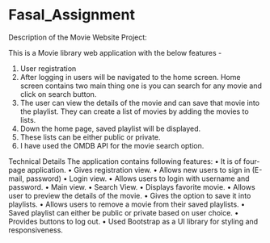 # Fasal_Assignment

Description of the Movie Website Project:

This is a Movie library web application with the below features -
1. User registration
2. After logging in users will be navigated to the home screen. Home screen contains two main thing one is you can search for any movie and click on search button.
3. The user can view the details of the movie and can save that movie into the playlist. They can create a list of movies by adding the movies to lists. 
4. Down the home page, saved playlist will be displayed.
5. These lists can be either public or private.
6. I have used the OMDB API for the movie search option.


Technical Details
The application contains following features:
•	It is of four-page application.
•	Gives registration view.
•	Allows new users to sign in (E-mail, password)
•	Login view.
•	Allows users to login with username and password.
•	Main view.
•	Search View.
•	Displays favorite movie.
•	Allows user to preview the details of the movie.
•	Gives the option to save it into playlists.
•	Allows users to remove a movie from their saved playlists.
•	Saved playlist can either be public or private based on user choice.
•	Provides buttons to log out.
•	Used Bootstrap as a UI library for styling and responsiveness.
